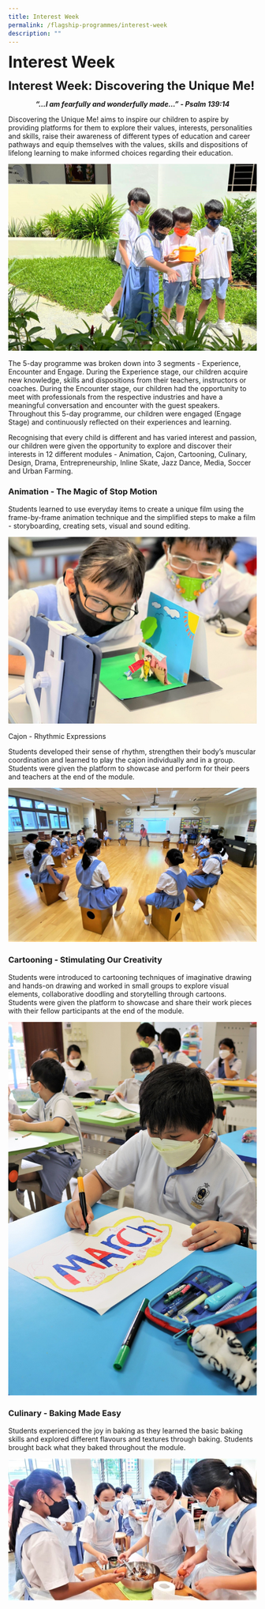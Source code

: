 ```yaml
---
title: Interest Week
permalink: /flagship-programmes/interest-week
description: ""
---
```

**<font size=6>Interest Week</font>**

**<font size=5>Interest Week: Discovering the Unique Me!</font>**

<center>
	
**_“…I am fearfully and wonderfully made…” - Psalm 139:14_**
	
</center>

Discovering the Unique Me! aims to inspire our children to aspire by providing platforms for them to explore their values, interests, personalities and skills, raise their awareness of different types of education and career pathways and equip themselves with the values, skills and dispositions of lifelong learning to make informed choices regarding their education.

![](/images/Flagship%20Programmes/Interest%20Week%201.jpeg)


The 5-day programme was broken down into 3 segments - Experience, Encounter and Engage. During the Experience stage, our children acquire new knowledge, skills and dispositions from their teachers, instructors or coaches. During the Encounter stage, our children had the opportunity to meet with professionals from the respective industries and have a meaningful conversation and encounter with the guest speakers. Throughout this 5-day programme, our children were engaged (Engage Stage) and continuously reflected on their experiences and learning. 

  

Recognising that every child is different and has varied interest and passion, our children were given the opportunity to explore and discover their interests in 12 different modules - Animation, Cajon, Cartooning, Culinary, Design, Drama, Entrepreneurship, Inline Skate, Jazz Dance, Media, Soccer and Urban Farming.

  

### Animation - The Magic of Stop Motion

Students learned to use everyday items to create a unique film using the frame-by-frame animation technique and the simplified steps to make a film - storyboarding, creating sets, visual and sound editing.


![](/images/Flagship%20Programmes/Interest%20Week%202.jpeg)

Cajon - Rhythmic Expressions  

Students developed their sense of rhythm, strengthen their body’s muscular coordination and learned to play the cajon individually and in a group. Students were given the platform to showcase and perform for their peers and teachers at the end of the module.

![](/images/Flagship%20Programmes/Interest%20Week%203.jpg)

### Cartooning - Stimulating Our Creativity

Students were introduced to cartooning techniques of imaginative drawing and hands-on drawing and worked in small groups to explore visual elements, collaborative doodling and storytelling through cartoons. Students were given the platform to showcase and share their work pieces with their fellow participants at the end of the module.

![](/images/Flagship%20Programmes/Interest%20Week%204.jpg)

### Culinary - Baking Made Easy

Students experienced the joy in baking as they learned the basic baking skills and explored different flavours and textures through baking. Students brought back what they baked throughout the module.

![](/images/Flagship%20Programmes/Interest%20Week%205.jpeg)


